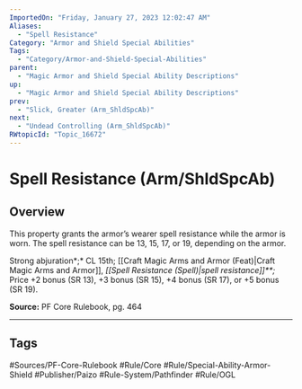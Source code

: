 ```yaml
---
ImportedOn: "Friday, January 27, 2023 12:02:47 AM"
Aliases:
  - "Spell Resistance"
Category: "Armor and Shield Special Abilities"
Tags:
  - "Category/Armor-and-Shield-Special-Abilities"
parent:
  - "Magic Armor and Shield Special Ability Descriptions"
up:
  - "Magic Armor and Shield Special Ability Descriptions"
prev:
  - "Slick, Greater (Arm_ShldSpcAb)"
next:
  - "Undead Controlling (Arm_ShldSpcAb)"
RWtopicId: "Topic_16672"
---
```

# Spell Resistance (Arm/ShldSpcAb)
## Overview
This property grants the armor’s wearer spell resistance while the armor is worn. The spell resistance can be 13, 15, 17, or 19, depending on the armor.

Strong abjuration*;* CL 15th; [[Craft Magic Arms and Armor (Feat)|Craft Magic Arms and Armor]], *[[Spell Resistance (Spell)|spell resistance]]**;* Price +2 bonus (SR 13), +3 bonus (SR 15), +4 bonus (SR 17), or +5 bonus (SR 19).

**Source:** PF Core Rulebook, pg. 464


---
## Tags
#Sources/PF-Core-Rulebook #Rule/Core #Rule/Special-Ability-Armor-Shield #Publisher/Paizo #Rule-System/Pathfinder #Rule/OGL

